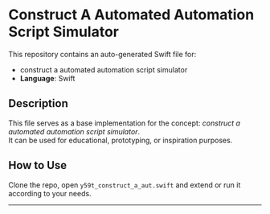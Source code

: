 # Construct A Automated Automation Script Simulator

This repository contains an auto-generated Swift file for:

- construct a automated automation script simulator
- **Language**: Swift

## Description

This file serves as a base implementation for the concept: *construct a automated automation script simulator*.  
It can be used for educational, prototyping, or inspiration purposes.

## How to Use

Clone the repo, open `y59t_construct_a_aut.swift` and extend or run it according to your needs.

---


